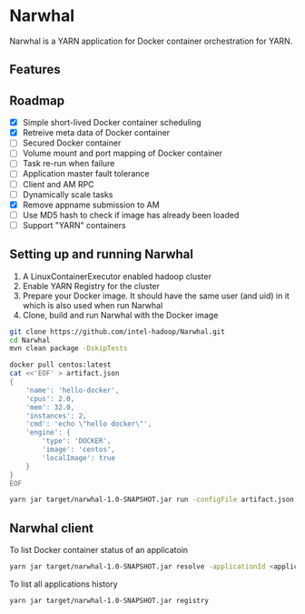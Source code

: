 # Narwhal

Narwhal is a YARN application for Docker container orchestration for YARN.

## Features

## Roadmap

- [x] Simple short-lived Docker container scheduling
- [x] Retreive meta data of Docker container
- [ ] Secured Docker container
- [ ] Volume mount and port mapping of Docker container
- [ ] Task re-run when failure
- [ ] Application master fault tolerance
- [ ] Client and AM RPC
- [ ] Dynamically scale tasks
- [x] Remove appname submission to AM
- [ ] Use MD5 hash to check if image has already been loaded
- [ ] Support "YARN" containers

## Setting up and running Narwhal
1. A LinuxContainerExecutor enabled hadoop cluster
2. Enable YARN Registry for the cluster
3. Prepare your Docker image. It should have the same user (and uid) in it which is also used when run Narwhal
4. Clone, build and run Narwhal with the Docker image
```sh
git clone https://github.com/intel-hadoop/Narwhal.git
cd Narwhal
mvn clean package -DskipTests
```
```sh
docker pull centos:latest
cat <<'EOF' > artifact.json
{
    'name': 'hello-docker',
    'cpus': 2.0,
    'mem': 32.0,
    'instances': 2,
    'cmd': 'echo \"hello docker\"',
    'engine': {
        'type': 'DOCKER',
        'image': 'centos',
        'localImage': true
    }
}
EOF
```
```sh
yarn jar target/narwhal-1.0-SNAPSHOT.jar run -configFile artifact.json -jar target/narwhal-1.0-SNAPSHOT.jar
```
## Narwhal client
To list Docker container status of an applicatoin
```sh
yarn jar target/narwhal-1.0-SNAPSHOT.jar resolve -applicationId <applicationId>
```
To list all applications history
```sh
yarn jar target/narwhal-1.0-SNAPSHOT.jar registry
```

